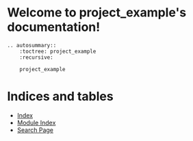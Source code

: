 <!---
project_example documentation master file, created by
sphinx-quickstart on Thu Jan 11 08:38:15 2024.
You can adapt this file completely to your liking, but it should at least
contain the root `toctree` directive.
--->

# Welcome to project_example's documentation!
```{eval-rst}
.. autosummary::
    :toctree: project_example
    :recursive:

    project_example
```

# Indices and tables
* [Index](#genindex)
* [Module Index](#modindex)
* [Search Page](#search)
